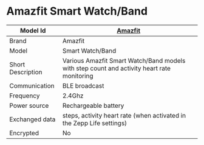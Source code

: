 # Amazfit Smart Watch/Band

|Model Id|[Amazfit](https://github.com/theengs/decoder/blob/development/src/devices/Miband_json.h)|
|-|-|
|Brand|Amazfit|
|Model|Smart Watch/Band|
|Short Description|Various Amazfit Smart Watch/Band models with step count and activity heart rate monitoring|
|Communication|BLE broadcast|
|Frequency|2.4Ghz|
|Power source|Rechargeable battery|
|Exchanged data|steps, activity heart rate (when activated in the Zepp Life settings)|
|Encrypted|No|
